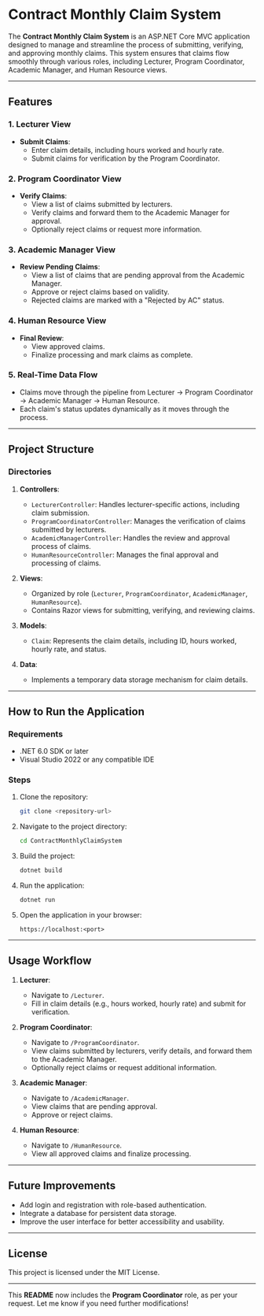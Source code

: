 # **Contract Monthly Claim System**

The **Contract Monthly Claim System** is an ASP.NET Core MVC application designed to manage and streamline the process of submitting, verifying, and approving monthly claims. This system ensures that claims flow smoothly through various roles, including Lecturer, Program Coordinator, Academic Manager, and Human Resource views.

---

## **Features**

### **1. Lecturer View**
- **Submit Claims**:
  - Enter claim details, including hours worked and hourly rate.
  - Submit claims for verification by the Program Coordinator.

### **2. Program Coordinator View**
- **Verify Claims**:
  - View a list of claims submitted by lecturers.
  - Verify claims and forward them to the Academic Manager for approval.
  - Optionally reject claims or request more information.

### **3. Academic Manager View**
- **Review Pending Claims**:
  - View a list of claims that are pending approval from the Academic Manager.
  - Approve or reject claims based on validity.
  - Rejected claims are marked with a "Rejected by AC" status.

### **4. Human Resource View**
- **Final Review**:
  - View approved claims.
  - Finalize processing and mark claims as complete.

### **5. Real-Time Data Flow**
- Claims move through the pipeline from Lecturer → Program Coordinator → Academic Manager → Human Resource.
- Each claim's status updates dynamically as it moves through the process.

---

## **Project Structure**

### **Directories**
1. **Controllers**:
   - `LecturerController`: Handles lecturer-specific actions, including claim submission.
   - `ProgramCoordinatorController`: Manages the verification of claims submitted by lecturers.
   - `AcademicManagerController`: Handles the review and approval process of claims.
   - `HumanResourceController`: Manages the final approval and processing of claims.

2. **Views**:
   - Organized by role (`Lecturer`, `ProgramCoordinator`, `AcademicManager`, `HumanResource`).
   - Contains Razor views for submitting, verifying, and reviewing claims.

3. **Models**:
   - `Claim`: Represents the claim details, including ID, hours worked, hourly rate, and status.

4. **Data**:
   - Implements a temporary data storage mechanism for claim details.

---

## **How to Run the Application**

### **Requirements**
- .NET 6.0 SDK or later
- Visual Studio 2022 or any compatible IDE

### **Steps**
1. Clone the repository:
   ```bash
   git clone <repository-url>
   ```
2. Navigate to the project directory:
   ```bash
   cd ContractMonthlyClaimSystem
   ```
3. Build the project:
   ```bash
   dotnet build
   ```
4. Run the application:
   ```bash
   dotnet run
   ```
5. Open the application in your browser:
   ```plaintext
   https://localhost:<port>
   ```

---

## **Usage Workflow**

1. **Lecturer**:
   - Navigate to `/Lecturer`.
   - Fill in claim details (e.g., hours worked, hourly rate) and submit for verification.

2. **Program Coordinator**:
   - Navigate to `/ProgramCoordinator`.
   - View claims submitted by lecturers, verify details, and forward them to the Academic Manager.
   - Optionally reject claims or request additional information.

3. **Academic Manager**:
   - Navigate to `/AcademicManager`.
   - View claims that are pending approval.
   - Approve or reject claims.

4. **Human Resource**:
   - Navigate to `/HumanResource`.
   - View all approved claims and finalize processing.

---

## **Future Improvements**
- Add login and registration with role-based authentication.
- Integrate a database for persistent data storage.
- Improve the user interface for better accessibility and usability.

---

## **License**
This project is licensed under the MIT License.

---

This **README** now includes the **Program Coordinator** role, as per your request. Let me know if you need further modifications!
